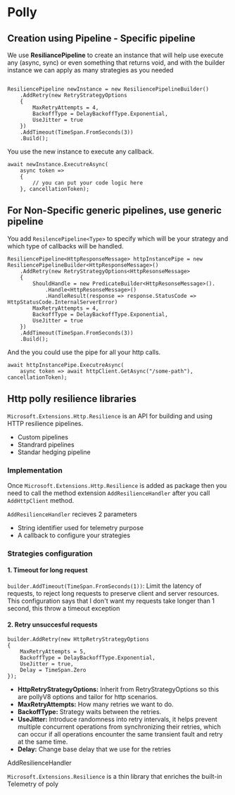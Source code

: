 # Polly 
## Creation using Pipeline - Specific pipeline

We use  **ResiliancePipeline** to create an instance that will help use execute any (async, sync) or even something that returns void, and with the builder instance we can apply as many strategies as you needed

``` 

ResiliencePipeline newInstance = new ResiliencePipelineBuilder()
    .AddRetry(new RetryStrategyOptions
    {
        MaxRetryAttempts = 4,
        BackoffType = DelayBackoffType.Exponential,
        UseJitter = true
    })
    .AddTimeout(TimeSpan.FromSeconds(3))
    .Build();

```

You use the new instance to execute any callback.

```
await newInstance.ExecutreAsync(
    async token => 
    {
        // you can put your code logic here
    }, cancellationToken);
```

## For Non-Specific generic pipelines, use generic pipeline

You add ``` ResilencePipeline<Type> ``` to specify which will be your strategy and which type of callbacks will be handled.

``` 
ResiliencePipeline<HttpResponseMessage> httpInstancePipe = new ResiliencePipelineBuilder<HttpResponseMessage>()
    .AddRetry(new RetryStrategyOptions<HttpResonseMessage>
    {
        ShouldHandle = new PredicateBuilder<HttpResonseMessage>().
            .Handle<HttpResonseMessage>()
            .HandleResult(response => response.StatusCode => HttpStatusCode.InternalServerError)
        MaxRetryAttempts = 4,
        BackoffType = DelayBackoffType.Exponential,
        UseJitter = true
    })
    .AddTimeout(TimeSpan.FromSeconds(3))
    .Build();
```

And the you could use the pipe for all your http calls.


```
await httpInstancePipe.ExecutreAsync(
    async token => await httpClient.GetAsync("/some-path"), cancellationToken);
```

## Http polly resilience libraries

```Microsoft.Extensions.Http.Resilience``` is an API for building and using HTTP resilience pipelines.

- Custom pipelines
- Standrard pipelines
- Standar hedging pipeline

### Implementation 

Once ```Microsoft.Extensions.Http.Resilience``` is added as package then you need to call the method extension ```AddResilienceHandler``` after you call ```AddHttpClient``` method.

```AddResilienceHandler``` recieves 2 parameters

* String identifier used for telemetry purpose 
* A callback to configure your strategies

### Strategies configuration

#### 1. Timeout for long request
```builder.AddTimeout(TimeSpan.FromSeconds(1))```: Limit the latency of requests, to reject long requests to preserve client and server resources. This configuration says that I don't want my requests take longer than 1 second, this throw a timeout exception

#### 2. Retry unsuccesful requests

```
builder.AddRetry(new HttpRetryStrategyOptions
{
    MaxRetryAttempts = 5,
    BackoffType = DelayBackoffType.Exponential, 
    UseJitter = true, 
    Delay = TimeSpan.Zero
});
```

* **HttpRetryStrategyOptions:** Inherit from RetryStrategyOptions so this are pollyV8 options and tailor for http scenarios.
* **MaxRetryAttempts:** How many retries we want to do.
* **BackoffType:** Strategy waits between the retries. 
* **UseJitter:** Introduce randomness into retry intervals, it helps prevent multiple concurrent operations from synchronizing their retries, which can occur if all operations encounter the same transient fault and retry at the same time.
* **Delay:** Change base delay that we use for the retries

AddResilienceHandler

```Microsoft.Extensions.Resilience``` is a thin library that enriches the built-in Telemetry of poly
